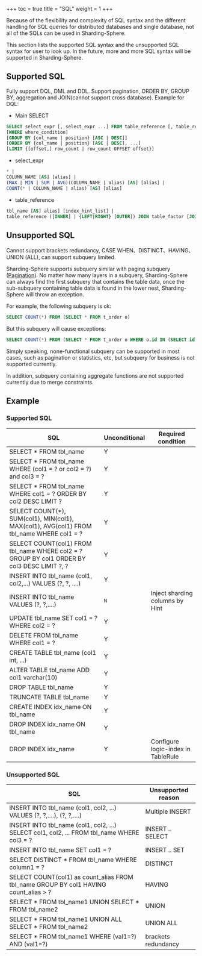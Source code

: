 +++
toc = true
title = "SQL"
weight = 1
+++

Because of the flexibility and complexity of SQL syntax and the different handling for SQL queries for distributed databases and single database, not all of the SQLs can be used in Sharding-Sphere.

This section lists the supported SQL syntax and the unsupported SQL syntax for user to look up. In the future, more and more SQL syntax will be supported in Sharding-Sphere.

## Supported SQL

Fully support DQL, DML and DDL. Support pagination, ORDER BY, GROUP BY, aggregation and JOIN(cannot support cross database). Example for DQL: 

- Main SELECT

```sql
SELECT select_expr [, select_expr ...] FROM table_reference [, table_reference ...]
[WHERE where_condition] 
[GROUP BY {col_name | position} [ASC | DESC]] 
[ORDER BY {col_name | position} [ASC | DESC], ...] 
[LIMIT {[offset,] row_count | row_count OFFSET offset}]
```

- select_expr

```sql
* | 
COLUMN_NAME [AS] [alias] | 
(MAX | MIN | SUM | AVG)(COLUMN_NAME | alias) [AS] [alias] | 
COUNT(* | COLUMN_NAME | alias) [AS] [alias]
```

- table_reference

```sql
tbl_name [AS] alias] [index_hint_list] | 
table_reference ([INNER] | {LEFT|RIGHT} [OUTER]) JOIN table_factor [JOIN ON conditional_expr | USING (column_list)] | 
```

## Unsupported SQL

Cannot support brackets redundancy, CASE WHEN、DISTINCT、HAVING、UNION (ALL), can support subquery limited.

Sharding-Sphere supports subquery similar with paging subquery ([Pagination](/02-sharding/usage-standard/pagination)). No matter how many layers in a subquery, Sharding-Sphere can always find the first subquery that contains the table data, once the sub-subquery containing table data is found in the lower nest, Sharding-Sphere will throw an exception.

For example, the following subquery is ok: 

```sql
SELECT COUNT(*) FROM (SELECT * FROM t_order o)
```

But this subquery will cause exceptions: 

```sql
SELECT COUNT(*) FROM (SELECT * FROM t_order o WHERE o.id IN (SELECT id FROM t_order WHERE status = ?))
```

Simply speaking, none-functional subquery can be supported in most cases, such as pagination or statistics, etc, but subquery for business is not supported currently.

In addition, subquery containing aggregate functions are not supported currently due to merge constraints.

## Example

### Supported SQL

| SQL                                                                                         | Unconditional | Required condition                 |
| ------------------------------------------------------------------------------------------- | ------------- | ---------------------------------- |
| SELECT * FROM tbl_name                                                                      | Y             |                                    |
| SELECT * FROM tbl_name WHERE (col1 = ? or col2 = ?) and col3 = ?                            | Y             |                                    |
| SELECT * FROM tbl_name WHERE col1 = ? ORDER BY col2 DESC LIMIT ?                            | Y             |                                    |
| SELECT COUNT(*), SUM(col1), MIN(col1), MAX(col1), AVG(col1) FROM tbl_name WHERE col1 = ?    | Y             |                                    |
| SELECT COUNT(col1) FROM tbl_name WHERE col2 = ? GROUP BY col1 ORDER BY col3 DESC LIMIT ?, ? | Y             |                                    |
| INSERT INTO tbl_name (col1, col2,...) VALUES (?, ?, ....)                                   | Y             |                                    |
| INSERT INTO tbl_name VALUES (?, ?,....)                                                     | `N`           | Inject sharding columns by Hint    |
| UPDATE tbl_name SET col1 = ? WHERE col2 = ?                                                 | Y             |                                    |
| DELETE FROM tbl_name WHERE col1 = ?                                                         | Y             |                                    |
| CREATE TABLE tbl_name (col1 int, ...)                                                       | Y             |                                    |
| ALTER TABLE tbl_name ADD col1 varchar(10)                                                   | Y             |                                    |
| DROP TABLE tbl_name                                                                         | Y             |                                    |
| TRUNCATE TABLE tbl_name                                                                     | Y             |                                    |
| CREATE INDEX idx_name ON tbl_name                                                           | Y             |                                    |
| DROP INDEX idx_name ON tbl_name                                                             | Y             |                                    |
| DROP INDEX idx_name                                                                         | Y             | Configure logic-index in TableRule |

### Unsupported SQL

| SQL                                                                                         | Unsupported reason  |
| ------------------------------------------------------------------------------------------- |-------------------- |
| INSERT INTO tbl_name (col1, col2, ...) VALUES (?, ?,....), (?, ?,....)                      | Multiple INSERT     |
| INSERT INTO tbl_name (col1, col2, ...) SELECT col1, col2, ... FROM tbl_name WHERE col3 = ?  | INSERT .. SELECT    |
| INSERT INTO tbl_name SET col1 = ?                                                           | INSERT .. SET       |
| SELECT DISTINCT * FROM tbl_name WHERE column1 = ?                                           | DISTINCT            |
| SELECT COUNT(col1) as count_alias FROM tbl_name GROUP BY col1 HAVING count_alias > ?        | HAVING              |
| SELECT * FROM tbl_name1 UNION SELECT * FROM tbl_name2                                       | UNION               |
| SELECT * FROM tbl_name1 UNION ALL SELECT * FROM tbl_name2                                   | UNION ALL           |
| SELECT * FROM tbl_name1 WHERE (val1=?) AND (val1=?)                                         | brackets redundancy |
